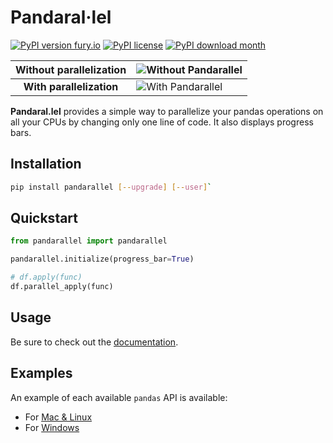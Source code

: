 # Pandaral·lel

[![PyPI version fury.io](https://badge.fury.io/py/pandarallel.svg)](https://pypi.python.org/pypi/pandarallel/)
[![PyPI license](https://img.shields.io/pypi/l/pandarallel.svg)](https://pypi.python.org/pypi/pandarallel/)
[![PyPI download month](https://img.shields.io/pypi/dm/pandarallel.svg)](https://pypi.python.org/pypi/pandarallel/)

| Without parallelization  | ![Without Pandarallel](https://github.com/nalepae/pandarallel/blob/master/docs/progress_apply.gif?raw=true)       |
| :----------------------: | ----------------------------------------------------------------------------------------------------------------- |
| **With parallelization** | ![With Pandarallel](https://github.com/nalepae/pandarallel/blob/master/docs/progress_parallel_apply.gif?raw=true) |

**Pandaral.lel** provides a simple way to parallelize your pandas operations on all your
CPUs by changing only one line of code. It also displays progress bars.

## Installation

```bash
pip install pandarallel [--upgrade] [--user]`
```

## Quickstart

```python
from pandarallel import pandarallel

pandarallel.initialize(progress_bar=True)

# df.apply(func)
df.parallel_apply(func)
```

## Usage

Be sure to check out the [documentation](https://nalepae.github.io/pandarallel).

## Examples

An example of each available `pandas` API is available:

- For [Mac & Linux](https://github.com/nalepae/pandarallel/blob/master/docs/examples_mac_linux.ipynb)
- For [Windows](https://github.com/nalepae/pandarallel/blob/master/docs/examples_windows.ipynb)
